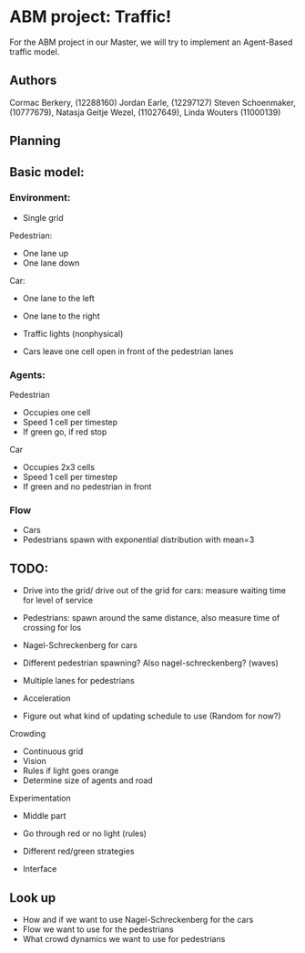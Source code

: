 # ABM project: Traffic!
For the ABM project in our Master, we will try to implement an Agent-Based traffic model.

## Authors
Cormac Berkery, (12288160)
Jordan Earle, (12297127)
Steven Schoenmaker, (10777679),
Natasja Geitje Wezel, (11027649),
Linda Wouters (11000139)

## Planning
## Basic model:
### Environment:
* Single grid

Pedestrian:
* One lane up
* One lane down

Car:
* One lane to the left
* One lane to the right

* Traffic lights (nonphysical)
* Cars leave one cell open in front of the pedestrian lanes


### Agents:
Pedestrian
* Occupies one cell
* Speed 1 cell per timestep
* If green go, if red stop

Car
* Occupies 2x3 cells
* Speed 1 cell per timestep
* If green and no pedestrian in front

### Flow
* Cars
* Pedestrians spawn with exponential distribution with mean=3



## TODO:
- Drive into the grid/ drive out of the grid for cars: measure waiting time for level of service
- Pedestrians: spawn around the same distance, also measure time of crossing for los

- Nagel-Schreckenberg for cars
- Different pedestrian spawning? Also nagel-schreckenberg? (waves)
- Multiple lanes for pedestrians
- Acceleration

- Figure out what kind of updating schedule to use (Random for now?)

Crowding
- Continuous grid
- Vision
- Rules if light goes orange
- Determine size of agents and road


Experimentation
- Middle part
- Go through red or no light (rules)
- Different red/green strategies

- Interface

## Look up
- How and if we want to use Nagel-Schreckenberg for the cars
- Flow we want to use for the pedestrians
- What crowd dynamics we want to use for pedestrians
